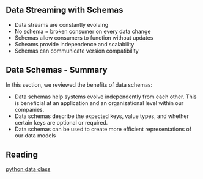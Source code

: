 ## Data Streaming with Schemas

- Data streams are constantly evolving
- No schema = broken consumer on every data change
- Schemas allow consumers to function without updates
- Scheams provide independence and scalability
- Schemas can communicate version compatibility

## Data Schemas - Summary
In this section, we reviewed the benefits of data schemas:
- Data schemas help systems evolve independently from each other. This is beneficial at an application and an organizational level within our companies.
- Data schemas describe the expected keys, value types, and whether certain keys are optional or required.
- Data schemas can be used to create more efficient representations of our data models

## Reading
[python data class](https://realpython.com/python-data-classes/)